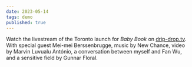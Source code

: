 ```yaml
---
date: 2023-05-14
tags: demo
published: true
---
```


Watch the livestream of the Toronto launch for *Baby Book* on [drip-drop.tv](https://drip-drop.tv/index.html#babybooklaunch). With special guest Mei-mei Berssenbrugge, music by New Chance, video by Marvin Luvualu António, a conversation between myself and Fan Wu, and a sensitive field by Gunnar Floral.
